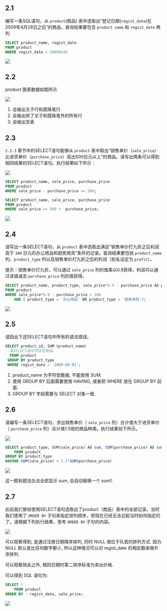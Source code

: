 ## 2.1

编写一条SQL语句，从 `product`(商品) 表中选取出“登记日期(`regist_date`)在2009年4月28日之后”的商品，查询结果要包含 `product name` 和 `regist_date` 两列

```SQL
SELECT product_name, regist_date
FROM product
WHERE regist_date > 20090428
```

![](https://s1.vika.cn/space/2022/10/18/9d49d562887a46b5959e9d1e30e9777c)

## 2.2

product 图表数据如图所示

![](https://s1.vika.cn/space/2022/10/18/dd468dacaacb4d73831fd1bd674cde70)

1. 会输出叉子行和圆珠笔行
2. 会输出除了叉子和圆珠笔外的所有行
3. 会输出空表

## 2.3

`2.2.3` 章节中的SELECT语句能够从 `product` 表中取出“销售单价（`sale_price`）比进货单价（`purchase_price`）高出500日元以上”的商品。请写出两条可以得到相同结果的SELECT语句。执行结果如下所示：

![](https://s1.vika.cn/space/2022/10/18/d567ee979a584f4eb12696105939f3a5)

```SQL
SELECT product_name, sale_price, purchase_price
FROM product
WHERE sale_price - purchase_price >= 500;

SELECT product_name, sale_price, purchase_price
FROM product
WHERE sale_price >= 500 +  purchase_price;
```

![](https://s1.vika.cn/space/2022/10/18/c2891066be144a0e84f10dd027e92606)

## 2.4

请写出一条SELECT语句，从 `product` 表中选取出满足“销售单价打九折之后利润高于 `100` 日元的办公用品和厨房用具”条件的记录。查询结果要包括 `product_name`列、`product_type` 列以及销售单价打九折之后的利润（别名设定为 `profit`）。

提示：销售单价打九折，可以通过 `sale_price` 列的值乘以0.9获得，利润可以通过该值减去 `purchase_price` 列的值获得。

```SQL
SELECT product_name, product_type, sale_price*0.9 - purchase_price AS profit
FROM product
WHERE sale_price*0.9 - purchase_price > 100
	AND ( product_type = '办公用品' OR product_type = '厨房用具');
```

![](https://s1.vika.cn/space/2022/10/18/7544f3c37e8b44e19b0ea0e01f656b5e)

## 2.5

请指出下述SELECT语句中所有的语法错误。

```SQL
SELECT product_id, SUM（product_name）
--本SELECT语句中存在错误。
  FROM product 
 GROUP BY product_type 
 WHERE regist_date > '2009-09-01';
```

1. product_name 为字符型数据, 不能使用 SUM.
2. 使用 GROUP BY 后面需要使用 HAVING, 或者把 WHERE 放在 GROUP BY 前面.
3. GROUP BY 字段需要与 SELECT 对象一致.

## 2.6

请编写一条SELECT语句，求出销售单价（ `sale_price` 列）合计值大于进货单价（ `purchase_price` 列）合计值1.5倍的商品种类。执行结果如下所示。

![](https://s1.vika.cn/space/2022/10/19/6788339b987546ab9c16fe7927b9d313)


```SQL
SELECT product_type, SUM(sale_price) AS sum, SUM(purchase_price) AS sum
	FROM product
GROUP BY product_type
HAVING SUM(sale_price) > 1.5*SUM(purchase_price)
```

![](https://s1.vika.cn/space/2022/10/19/d56c93ab66a74681a7325b8c68d0d544)

这一题标题没办法全部显示 sum, 会自动替换一个 sum1.

## 2.7

此前我们曾经使用SELECT语句选取出了product（商品）表中的全部记录。当时我们使用了 `ORDER BY` 子句来指定排列顺序，但现在已经无法记起当时如何指定的了。请根据下列执行结果，思考 `ORDER BY` 子句的内容。

![](https://s1.vika.cn/space/2022/10/19/6b011b9f3af247dca98bb77f2d3ba656)

可以观察得到, 是通过注册日期降序排列, 同时 NULL 值位于队首的排列方式. 因为 NULL 默认是比任何数字都小, 所以这种情况可以对 regist_date 的相反数来做升序排列.

可以观察除此之外, 相同日期时第二排序标准为卖出价格.

可以得到 SQL 语句为:

```SQL
SELECT *
	FROM product
ORDER BY - regist_date, sale_price;
```

![](https://s1.vika.cn/space/2022/10/19/34c246e08f9047518d63befc92fd208f)
